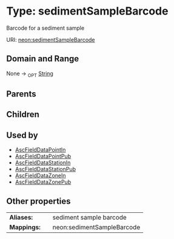 
# Type: sedimentSampleBarcode


Barcode for a sediment sample

URI: [neon:sedimentSampleBarcode](https://data.neonscience.org/sedimentSampleBarcode)


## Domain and Range

None ->  <sub>OPT</sub> [String](types/String.md)

## Parents


## Children


## Used by

 * [AscFieldDataPointIn](AscFieldDataPointIn.md)
 * [AscFieldDataPointPub](AscFieldDataPointPub.md)
 * [AscFieldDataStationIn](AscFieldDataStationIn.md)
 * [AscFieldDataStationPub](AscFieldDataStationPub.md)
 * [AscFieldDataZoneIn](AscFieldDataZoneIn.md)
 * [AscFieldDataZonePub](AscFieldDataZonePub.md)

## Other properties

|  |  |  |
| --- | --- | --- |
| **Aliases:** | | sediment sample barcode |
| **Mappings:** | | neon:sedimentSampleBarcode |

